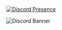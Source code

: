 [![Discord Presence](https://lanyard.cnrad.dev/api/944424295415820298)](https://discord.com/users/944424295415820298)

<img src="https://discordapp.com/api/guilds/917924763270266932/widget.png?style=banner2" alt="Discord Banner">
